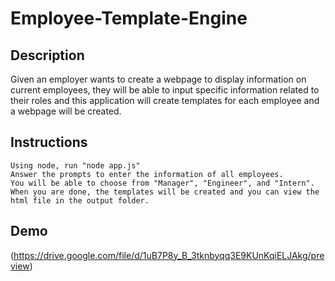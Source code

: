 # Employee-Template-Engine

## Description

Given an employer wants to create a webpage to display information on current employees, they will be able to input specific information related to their roles and this application will create templates for each employee and a webpage will be created.

## Instructions

```
Using node, run "node app.js"
Answer the prompts to enter the information of all employees.
You will be able to choose from "Manager", "Engineer", and "Intern".
When you are done, the templates will be created and you can view the html file in the output folder.
```

## Demo

(<https://drive.google.com/file/d/1uB7P8y_B_3tknbyqq3E9KUnKqiELJAkg/preview>)
